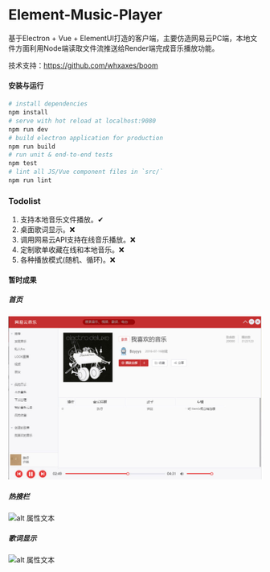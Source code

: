 # Element-Music-Player

基于Electron + Vue + ElementUI打造的客户端，主要仿造网易云PC端，本地文件方面利用Node端读取文件流推送给Render端完成音乐播放功能。 

技术支持：https://github.com/whxaxes/boom

#### 安装与运行
``` bash
# install dependencies
npm install
# serve with hot reload at localhost:9080
npm run dev
# build electron application for production
npm run build
# run unit & end-to-end tests
npm test
# lint all JS/Vue component files in `src/`
npm run lint
```

### Todolist

1. 支持本地音乐文件播放。✔
2. 桌面歌词显示。❌
3. 调用网易云API支持在线音乐播放。❌
4. 定制歌单收藏在线和本地音乐。❌
5. 各种播放模式(随机、循环)。❌

#### 暂时成果

##### 首页

![alt 属性文本](./screenshots/home.jpg)

##### 热搜栏

![alt 属性文本](./srceenshoots/search.jpg)

##### 歌词显示

![alt 属性文本](./srceenshoots/search.jpg)
